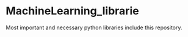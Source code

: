 # MachineLearning_librarie
Most important and necessary  python libraries include this repository. 
